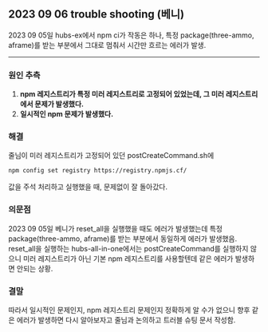 ## 2023 09 06 trouble shooting (베니)
2023 09 05일 hubs-ex에서 npm ci가 작동은 하나, 특정 package(three-ammo, aframe)를 받는 부분에서 그대로 멈춰서 시간만 흐르는 에러가 발생.

---
### 원인 추측
1. **npm 레지스트리가 특정 미러 레지스트리로 고정되어 있었는데, 그 미러 레지스트리에서 문제가 발생했다.**
2. **일시적인 npm 문제가 발생했다.**


### 해결
줄님이 미러 레지스트리가 고정되어 있던 postCreateCommand.sh에
```sh
npm config set registry https://registry.npmjs.cf/
```
값을 주석 처리하고 실행했을 때, 문제없이 잘 돌아갔다.

### 의문점
2023 09 05일 베니가 reset_all을 실행했을 때도 에러가 발생했는데 특정 package(three-ammo, aframe)를 받는 부분에서 동일하게 에러가 발생했음. reset_all을 실행하는 hubs-all-in-one에서는 postCreateCommand를 실행하지 않으니 미러 레지스트리가 아닌 기본 npm 레지스트리를 사용할텐데 같은 에러가 발생하면 안되는 상황.

### 결말
따라서 일시적인 문제인지, npm 레지스트리 문제인지 정확하게 알 수가 없으니 향후 같은 에러가 발생하면 다시 알아보자고 줄님과 논의하고 트러블 슈팅 문서 작성함.